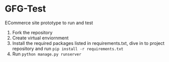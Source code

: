 # GFG-Test

ECommerce site prototype 
to run and test
1. Fork the repository
2. Create virtual enviornment
3. Install the required packages listed in requirements.txt, dive in to project repository and run ``` pip install -r requirements.txt ```
4. Run ``` python manage.py runserver ```
   
